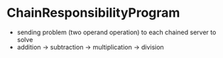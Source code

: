 # ChainResponsibilityProgram
+ sending problem (two operand operation) to each chained server to solve
+ addition -> subtraction -> multiplication -> division
